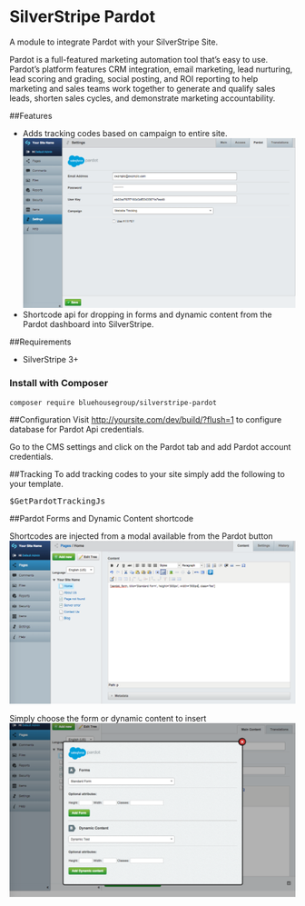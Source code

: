 SilverStripe Pardot
=====================
A module to integrate Pardot with your SilverStripe Site.

Pardot is a full-featured marketing automation tool that’s easy to use. Pardot’s platform features CRM integration, email marketing, lead nurturing, lead scoring and grading, social posting, and ROI reporting to help marketing and sales teams work together to generate and qualify sales leads, shorten sales cycles, and demonstrate marketing accountability.

##Features
* Adds tracking codes based on campaign to entire site.
![Screenshot](https://github.com/bluehousegroup/silverstripe-pardot/blob/master/SilverStripePardotScreenShot1.png)
* Shortcode api for dropping in forms and dynamic content from the Pardot dashboard into SilverStripe.

##Requirements
* SilverStripe 3+

### Install with Composer  
	composer require bluehousegroup/silverstripe-pardot

##Configuration
Visit http://yoursite.com/dev/build/?flush=1 to configure database for Pardot Api credentials.

Go to the CMS settings and click on the Pardot tab and add Pardot account credentials.

##Tracking
To add tracking codes to your site simply add the following to your template. 
<pre>$GetPardotTrackingJs</pre>

##Pardot Forms and Dynamic Content shortcode

Shortcodes are injected from a modal available from the Pardot button
![Screenshot](https://github.com/bluehousegroup/silverstripe-pardot/blob/master/SilverStripePardotScreenShot3.png)

Simply choose the form or dynamic content to insert
![Screenshot](https://github.com/bluehousegroup/silverstripe-pardot/blob/master/SilverStripePardotScreenShot2.png)

